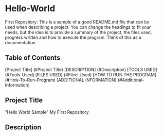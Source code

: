 # Hello-World
First Repository: This is a sample of a good README.md file that can be used when describing a project. You can change the headings to fit your needs, but the idea is to provide a summary of the project, the files used, progress written and how to execute the program. Think of this as a documentation.

## Table of Contents

[Project Title] (#Project Title)
[DESCRIPTION] (#Description)
[TOOLS USED] (#Tools-Used)
[FILES USED] (#Filed-Used)
[HOW TO RUN THE PROGRAM] (#How-To-Run-Program)
[ADDITIONAL INFORMATION] (#Additional-Information)

## Project Title

"Hello World Sample" My First Repository

## Description


